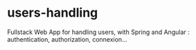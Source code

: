 # users-handling
Fullstack Web App for handling users, with Spring and Angular : authentication, authorization, connexion...
